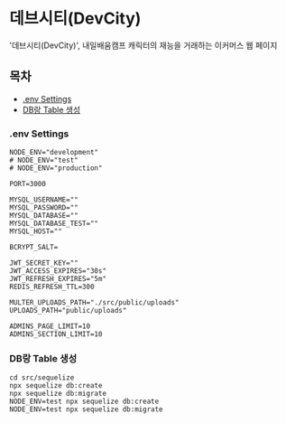 # 데브시티(DevCity)

'데브시티(DevCity)', 내일배움캠프 캐릭터의 재능을 거래하는 이커머스 웹 페이지

## 목차

- [.env Settings](#env-settings)
- [DB랑 Table 생성](#db랑-table-생성)

### .env Settings

```
NODE_ENV="development"
# NODE_ENV="test"
# NODE_ENV="production"

PORT=3000

MYSQL_USERNAME=""
MYSQL_PASSWORD=""
MYSQL_DATABASE=""
MYSQL_DATABASE_TEST=""
MYSQL_HOST=""

BCRYPT_SALT=

JWT_SECRET_KEY=""
JWT_ACCESS_EXPIRES="30s"
JWT_REFRESH_EXPIRES="5m"
REDIS_REFRESH_TTL=300

MULTER_UPLOADS_PATH="./src/public/uploads"
UPLOADS_PATH="public/uploads"

ADMINS_PAGE_LIMIT=10
ADMINS_SECTION_LIMIT=10
```

### DB랑 Table 생성

```
cd src/sequelize
npx sequelize db:create
npx sequelize db:migrate
NODE_ENV=test npx sequelize db:create
NODE_ENV=test npx sequelize db:migrate
```